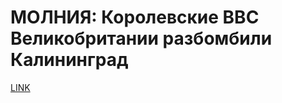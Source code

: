 # МОЛНИЯ: Королевские ВВС Великобритании разбомбили Калининград



[LINK](https://varlamov.ru/2688071.html)